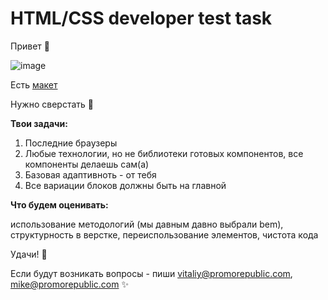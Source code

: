 # HTML/CSS developer test task

Привет 👋

![image](https://user-images.githubusercontent.com/22681040/112503899-faa8af80-8d93-11eb-8116-1c489ce3b3b9.png)

Есть [макет](https://www.figma.com/file/m0KFM5S4TC5EYHl7bNJEHa/PromoRepublic-Test-Task)

Нужно сверстать 🙂

**Твои задачи:**

1) Последние браузеры
2) Любые технологии, но не библиотеки готовых компонентов, все компоненты делаешь сам(а)
3) Базовая адаптивноть - от тебя
4) Все вариации блоков должны быть на главной

**Что будем оценивать:**

использование методологий (мы давным давно выбрали bem), структурность в верстке, переиспользование элементов, чистота кода

Удачи! 💪

Если будут возникать вопросы - пиши vitaliy@promorepublic.com, mike@promorepublic.com
✨
